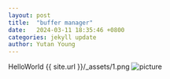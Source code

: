 ```yaml
---
layout: post
title:  "buffer manager"
date:   2024-03-11 18:35:46 +0800
categories: jekyll update
author: Yutan Young
---
```

HelloWorld
{{ site.url }}/_assets/1.png
![picture]("/_assets/1.png")